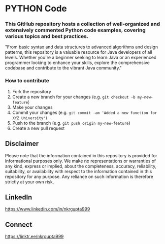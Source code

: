 # PYTHON Code
### This GitHub repository hosts a collection of well-organized and extensively commented Python code examples, covering various topics and best practices.
"From basic syntax and data structures to advanced algorithms and design patterns, this repository is a valuable resource for Java developers of all levels. Whether you're a beginner seeking to learn Java or an experienced programmer looking to enhance your skills, explore the comprehensive codebase and contribute to the vibrant Java community."
### How to contribute
1. Fork the repository
2. Create a new branch for your changes (e.g. `git checkout -b my-new-feature`)
3. Make your changes
4. Commit your changes (e.g. `git commit -am 'Added a new function for XYZ University'`)
5. Push to the branch (e.g. `git push origin my-new-feature`)
6. Create a new pull request

## Disclaimer

Please note that the information contained in this repository is provided for informational purposes only. We make no representations or warranties of any kind, express or implied, about the completeness, accuracy, reliability, suitability, or availability with respect to the information contained in this repository for any purpose. Any reliance on such information is therefore strictly at your own risk.


## LinkedIn
https://www.linkedin.com/in/nkrgupta999

## Connect 
https://linktr.ee/nkrgupta999
